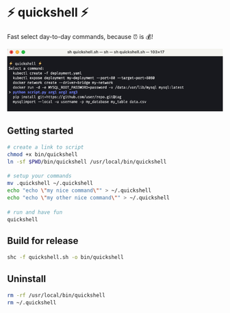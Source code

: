 # ⚡️ quickshell ⚡️

Fast select day-to-day commands, because ⏰ is 💰!

![docs](./docs/quickshell.png)

## Getting started

```sh
# create a link to script
chmod +x bin/quickshell
ln -sf $PWD/bin/quickshell /usr/local/bin/quickshell

# setup your commands
mv .quickshell ~/.quickshell
echo "echo \"my nice command\"" > ~/.quickshell
echo "echo \"my other nice command\"" > ~/.quickshell

# run and have fun
quickshell
```

## Build for release

```sh
shc -f quickshell.sh -o bin/quickshell
```

## Uninstall

```sh
rm -rf /usr/local/bin/quickshell
rm ~/.quickshell
```